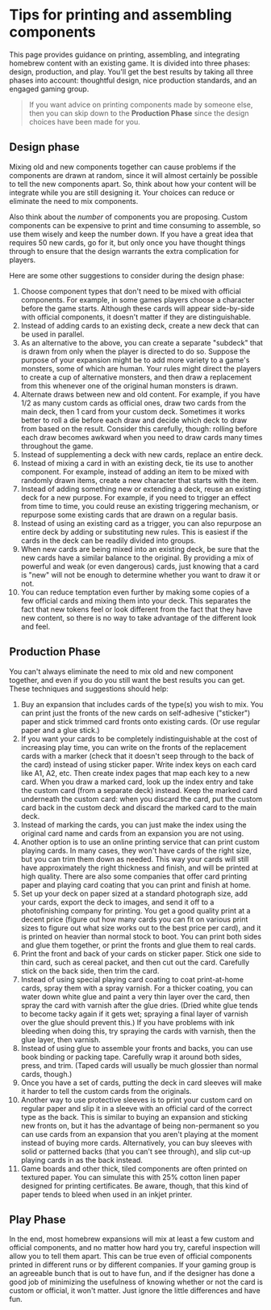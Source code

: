 # Tips for printing and assembling components

This page provides guidance on printing, assembling, and integrating homebrew content with an existing game. It is divided into three phases: design, production, and play. You'll get the best results by taking all three phases into account: thoughtful design, nice production standards, and an engaged gaming group.

> If you want advice on printing components made by someone else, then you can skip down to the **Production Phase** since the design choices have been made for you.

## Design phase

Mixing old and new components together can cause problems if the components are drawn at random, since it will almost certainly be possible to tell the new components apart. So, think about how your content will be integrate while you are still designing it. Your choices can reduce or eliminate the need to mix components.

Also think about the *number* of components you are proposing. Custom components can be expensive to print and time consuming to assemble, so use them wisely and keep the number down. If you have a great idea that requires 50 new cards, go for it, but only once you have thought things through to ensure that the design warrants the extra complication for players.

Here are some other suggestions to consider during the design phase:

1. Choose component types that don't need to be mixed with official components. For example, in some games players choose a character before the game starts. Although these cards will appear side-by-side with official components, it doesn't matter if they are distinguishable.
2. Instead of adding cards to an existing deck, create a new deck that can be used in parallel.
3. As an alternative to the above, you can create a separate "subdeck" that is drawn from only when the player is directed to do so. Suppose the purpose of your expansion might be to add more variety to a game's monsters, some of which are human. Your rules might direct the players to create a cup of alternative monsters, and then draw a replacement from this whenever one of the original human monsters is drawn.
4. Alternate draws between new and old content. For example, if you have 1/2 as many custom cards as official ones, draw two cards from the main deck, then 1 card from your custom deck. Sometimes it works better to roll a die before each draw and decide which deck to draw from based on the result. Consider this carefully, though: rolling before each draw becomes awkward when you need to draw cards many times throughout the game.
5. Instead of supplementing a deck with new cards, replace an entire deck.
6. Instead of mixing a card in with an existing deck, tie its use to another component. For example, instead of adding an item to be mixed with randomly drawn items, create a new character that starts with the item.
7. Instead of adding something new or extending a deck, reuse an existing deck for a new purpose. For example, if you need to trigger an effect from time to time, you could reuse an existing triggering mechanism, or repurpose some existing cards that are drawn on a regular basis.
8. Instead of using an existing card as a trigger, you can also repurpose an entire deck by adding or substituting new rules. This is easiest if the cards in the deck can be readily divided into groups.
9. When new cards are being mixed into an existing deck, be sure that the new cards have a similar balance to the original. By providing a mix of powerful and weak (or even dangerous) cards, just knowing that a card is "new" will not be enough to determine whether you want to draw it or not.
10. You can reduce temptation even further by making some copies of a few official cards and mixing them into your deck. This separates the fact that new tokens feel or look different from the fact that they have new content, so there is no way to take advantage of the different look and feel.

## Production Phase

You can't always eliminate the need to mix old and new component together, and even if you do you still want the best results you can get. These techniques and suggestions should help:

1. Buy an expansion that includes cards of the type(s) you wish to mix. You can print just the fronts of the new cards on self-adhesive ("sticker") paper and stick trimmed card fronts onto existing cards. (Or use regular paper and a glue stick.)
2. If you want your cards to be completely indistinguishable at the cost of increasing play time, you can write on the fronts of the replacement cards with a marker (check that it doesn't seep through to the back of the card) instead of using sticker paper. Write index keys on each card like A1, A2, etc. Then create index pages that map each key to a new card. When you draw a marked card, look up the index entry and take the custom card (from a separate deck) instead. Keep the marked card underneath the custom card: when you discard the card, put the custom card back in the custom deck and discard the marked card to the main deck.
3. Instead of marking the cards, you can just make the index using the original card name and cards from an expansion you are not using.
4. Another option is to use an online printing service that can print custom playing cards. In many cases, they won't have cards of the right size, but you can trim them down as needed. This way your cards will still have approximately the right thickness and finish, and will be printed at high quality. There are also some companies that offer card printing paper and playing card coating that you can print and finish at home.
5. Set up your deck on paper sized at a standard photograph size, add your cards, export the deck to images, and send it off to a photofinishing company for printing. You get a good quality print at a decent price (figure out how many cards you can fit on various print sizes to figure out what size works out to the best price per card), and it is printed on heavier than normal stock to boot. You can print both sides and glue them together, or print the fronts and glue them to real cards.
6. Print the front and back of your cards on sticker paper. Stick one side to thin card, such as cereal packet, and then cut out the card. Carefully stick on the back side, then trim the card.
7. Instead of using special playing card coating to coat print-at-home cards, spray them with a spray varnish. For a thicker coating, you can water down white glue and paint a very thin layer over the card, then spray the card with varnish after the glue dries. (Dried white glue tends to become tacky again if it gets wet; spraying a final layer of varnish over the glue should prevent this.) If you have problems with ink bleeding when doing this, try spraying the cards with varnish, then the glue layer, then varnish.
8. Instead of using glue to assemble your fronts and backs, you can use book binding or packing tape. Carefully wrap it around both sides, press, and trim. (Taped cards will usually be much glossier than normal cards, though.)
9. Once you have a set of cards, putting the deck in card sleeves will make it harder to tell the custom cards from the originals.
10. Another way to use protective sleeves is to print your custom card on regular paper and slip it in a sleeve with an official card of the correct type as the back. This is similar to buying an expansion and sticking new fronts on, but it has the advantage of being non-permanent so you can use cards from an expansion that you aren't playing at the moment instead of buying more cards. Alternatively, you can buy sleeves with solid or patterned backs (that you can't see through), and slip cut-up playing cards in as the back instead.
11. Game boards and other thick, tiled components are often printed on textured paper. You can simulate this with 25% cotton linen paper designed for printing certificates. Be aware, though, that this kind of paper tends to bleed when used in an inkjet printer.

## Play Phase

In the end, most homebrew expansions will mix at least a few custom and official components, and no matter how hard you try, careful inspection will allow you to tell them apart. This can be true even of official components printed in different runs or by different companies. If your gaming group is an agreeable bunch that is out to have fun, and if the designer has done a good job of minimizing the usefulness of knowing whether or not the card is custom or official, it won't matter. Just ignore the little differences and have fun.

